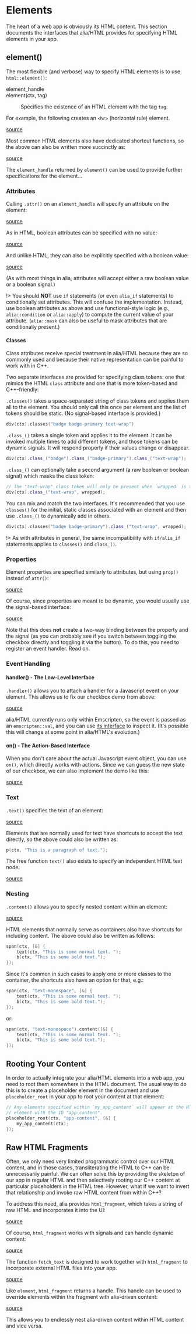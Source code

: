Elements
========

<script>
    init_alia_demos(['basic-element', 'element-attribute',
        'valueless-element-attribute', 'boolean-element-attribute',
        'simple-element-property', 'dynamic-element-property',
        'element-handler', 'element-action',
        'element-text', 'element-text-node',
        'element-content',
        'simple-html-fragment', 'dynamic-html-fragment',
        'fetched-html-fragment', 'overridden-html-fragment']);
</script>

The heart of a web app is obviously its HTML content. This section documents
the interfaces that alia/HTML provides for specifying HTML elements in your
app.

element()
---------

The most flexible (and verbose) way to specify HTML elements is to use
`html::element()`:

<dl>

<dt>element_handle<br>element(ctx, tag)</dt><dd>

Specifies the existence of an HTML element with the tag `tag`.

</dd>

</dl>

For example, the following creates an `<hr>` (horizontal rule) element.

[source](elements.cpp ':include :fragment=basic-element')

<div class="demo-panel">
<div id="basic-element"></div>
</div>

Most common HTML elements also have dedicated shortcut functions, so the above
can also be written more succinctly as:

[source](elements.cpp ':include :fragment=shorter-basic-element')

The `element_handle` returned by `element()` can be used to provide further
specifications for the element...

### Attributes

Calling `.attr()` on an `element_handle` will specify an attribute on the
element:

[source](elements.cpp ':include :fragment=element-attribute')

<div class="demo-panel">
<div id="element-attribute"></div>
</div>

As in HTML, boolean attributes can be specified with no value:

[source](elements.cpp ':include :fragment=valueless-element-attribute')

<div class="demo-panel">
<div id="valueless-element-attribute"></div>
</div>

And unlike HTML, they can also be explicitly specified with a boolean value:

[source](elements.cpp ':include :fragment=boolean-element-attribute')

<div class="demo-panel">
<div id="boolean-element-attribute"></div>
</div>

(As with most things in alia, attributes will accept either a raw boolean value
or a boolean signal.)

!> You should **NOT** use `if` statements (or even `alia_if` statements) to
   conditionally set attributes. This will confuse the implementation. Instead,
   use boolean attributes as above and use functional-style logic (e.g.,
   `alia::condition` or `alia::apply`) to compute the current value of your
   attribute. (`alia::mask` can also be useful to mask attributes that are
   conditionally present.)

#### Classes

Class attributes receive special treatment in alia/HTML because they are so
commonly used and because their native representation can be painful to work
with in C++.

Two separate interfaces are provided for specifying class tokens: one that
mimics the HTML `class` attribute and one that is more token-based and
C++-friendly:

`.classes()` takes a space-separated string of class tokens and applies them
all to the element. You should only call this once per element and the list of
tokens should be static. (No signal-based interface is provided.)

```cpp
div(ctx).classes("badge badge-primary text-wrap")
```

`.class_()` takes a single token and applies it to the element. It can be
invoked multiple times to add different tokens, and those tokens can be dynamic
signals. It will respond properly if their values change or disappear.

```cpp
div(ctx).class_("badge").class_("badge-primary").class_("text-wrap");
```

`.class_()` can optionally take a second argument (a raw boolean or boolean
signal) which masks the class token:

```cpp
// The "text-wrap" class token will only be present when `wrapped` is true.
div(ctx).class_("text-wrap", wrapped);
```

You can mix and match the two interfaces. It's recommended that you use
`classes()` for the initial, static classes associated with an element and then
use `.class_()` to dynamically add in others.

```cpp
div(ctx).classes("badge badge-primary").class_("text-wrap", wrapped);
```

!> As with attributes in general, the same incompatibility with `if/alia_if`
   statements applies to `classes()` and `class_()`.

### Properties

Element properties are specified similarly to attributes, but using `prop()`
instead of `attr()`:

[source](elements.cpp ':include :fragment=simple-element-property')

<div class="demo-panel">
<div id="simple-element-property"></div>
</div>

Of course, since properties are meant to be dynamic, you would usually use the
signal-based interface:

[source](elements.cpp ':include :fragment=dynamic-element-property')

<div class="demo-panel">
<div id="dynamic-element-property"></div>
</div>

Note that this does **not** create a two-way binding between the property and
the signal (as you can probably see if you switch between toggling the checkbox
directly and toggling it via the button). To do this, you need to register an
event handler. Read on.

### Event Handling

#### handler() - The Low-Level Interface

`.handler()` allows you to attach a handler for a Javascript event on your
element. This allows us to fix our checkbox demo from above:

[source](elements.cpp ':include :fragment=element-handler')

<div class="demo-panel">
<div id="element-handler"></div>
</div>

alia/HTML currently runs only within Emscripten, so the event is passed as an
`emscripten::val`, and you can use [its
interface](https://emscripten.org/docs/api_reference/val.h.html) to inspect it.
(It's possible this will change at some point in alia/HTML's evolution.)

#### on() - The Action-Based Interface

When you don't care about the actual Javascript event object, you can use
`on()`, which directly works with actions. Since we can guess the new state of
our checkbox, we can also implement the demo like this:

[source](elements.cpp ':include :fragment=element-action')

<div class="demo-panel">
<div id="element-action"></div>
</div>

### Text

`.text()` specifies the text of an element:

[source](elements.cpp ':include :fragment=element-text')

<div class="demo-panel">
<div id="element-text"></div>
</div>

Elements that are normally used for text have shortcuts to accept the text
directly, so the above could also be written as:

```cpp
p(ctx, "This is a paragraph of text.");
```

The free function `text()` also exists to specify an independent HTML text
node:

[source](elements.cpp ':include :fragment=element-text-node')

<div class="demo-panel">
<div id="element-text-node"></div>
</div>

### Nesting

`.content()` allows you to specify nested content within an element:

[source](elements.cpp ':include :fragment=element-content')

<div class="demo-panel">
<div id="element-content"></div>
</div>

HTML elements that normally serve as containers also have shortcuts for
including content. The above could also be written as follows:

```cpp
span(ctx, [&] {
    text(ctx, "This is some normal text. ");
    b(ctx, "This is some bold text.");
});
```

Since it's common in such cases to apply one or more classes to the container,
the shortcuts also have an option for that, e.g.:

```cpp
span(ctx, "text-monospace", [&] {
    text(ctx, "This is some normal text. ");
    b(ctx, "This is some bold text.");
});
```

or:

```cpp
span(ctx, "text-monospace").content([&] {
    text(ctx, "This is some normal text. ");
    b(ctx, "This is some bold text.");
});
```

Rooting Your Content
--------------------

In order to actually integrate your alia/HTML elements into a web app, you need
to root them somewhere in the HTML document. The usual way to do this is to
create a placeholder element in the document and use `placeholder_root` in your
app to root your content at that element:

```cpp
// Any elements specified within `my_app_content` will appear at the HTML
// element with the ID "app-content".
placeholder_root(ctx, "app-content", [&] {
    my_app_content(ctx);
});
```

Raw HTML Fragments
------------------

Often, we only need very limited programmatic control over our HTML content,
and in those cases, transliterating the HTML to C++ can be unnecessarily
painful. We can often solve this by providing the skeleton of our app in
regular HTML and then selectively rooting our C++ content at particular
placeholders in the HTML tree. However, what if we want to invert that
relationship and invoke raw HTML content from within C++?

To address this need, alia provides `html_fragment`, which takes a string of
raw HTML and incorporates it into the UI:

[source](elements.cpp ':include :fragment=simple-html-fragment')

<div class="demo-panel">
<div id="simple-html-fragment"></div>
</div>

Of course, `html_fragment` works with signals and can handle dynamic content:

[source](elements.cpp ':include :fragment=dynamic-html-fragment')

<div class="demo-panel">
<div id="dynamic-html-fragment"></div>
</div>

The function `fetch_text` is designed to work together with `html_fragment` to
incorporate external HTML files into your app.

[source](elements.cpp ':include :fragment=fetched-html-fragment')

<div class="demo-panel">
<div id="fetched-html-fragment"></div>
</div>

Like `element`, `html_fragment` returns a handle. This handle can be used to
override elements within the fragment with alia-driven content:

[source](elements.cpp ':include :fragment=overridden-html-fragment')

<div class="demo-panel">
<div id="overridden-html-fragment"></div>
</div>

This allows you to endlessly nest alia-driven content within HTML content and
vice versa.
